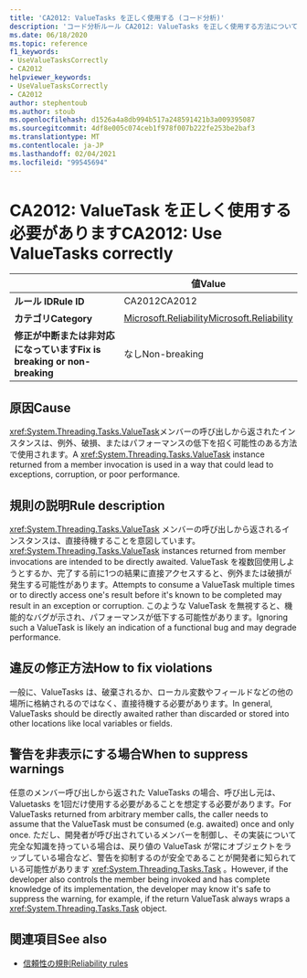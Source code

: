 ```yaml
---
title: 'CA2012: ValueTasks を正しく使用する (コード分析)'
description: 'コード分析ルール CA2012: ValueTasks を正しく使用する方法について説明します。'
ms.date: 06/18/2020
ms.topic: reference
f1_keywords:
- UseValueTasksCorrectly
- CA2012
helpviewer_keywords:
- UseValueTasksCorrectly
- CA2012
author: stephentoub
ms.author: stoub
ms.openlocfilehash: d1526a4a8db994b517a248591421b3a009395087
ms.sourcegitcommit: 4df8e005c074ceb1f978f007b222fe253be2baf3
ms.translationtype: MT
ms.contentlocale: ja-JP
ms.lasthandoff: 02/04/2021
ms.locfileid: "99545694"
---
```

# <a name="ca2012-use-valuetasks-correctly"></a><span data-ttu-id="06131-103">CA2012: ValueTask を正しく使用する必要があります</span><span class="sxs-lookup"><span data-stu-id="06131-103">CA2012: Use ValueTasks correctly</span></span>

| | <span data-ttu-id="06131-104">値</span><span class="sxs-lookup"><span data-stu-id="06131-104">Value</span></span> |
|-|-|
| <span data-ttu-id="06131-105">**ルール ID**</span><span class="sxs-lookup"><span data-stu-id="06131-105">**Rule ID**</span></span> |<span data-ttu-id="06131-106">CA2012</span><span class="sxs-lookup"><span data-stu-id="06131-106">CA2012</span></span>|
| <span data-ttu-id="06131-107">**カテゴリ**</span><span class="sxs-lookup"><span data-stu-id="06131-107">**Category**</span></span> |[<span data-ttu-id="06131-108">Microsoft.Reliability</span><span class="sxs-lookup"><span data-stu-id="06131-108">Microsoft.Reliability</span></span>](reliability-warnings.md)|
| <span data-ttu-id="06131-109">**修正が中断または非対応になっています**</span><span class="sxs-lookup"><span data-stu-id="06131-109">**Fix is breaking or non-breaking**</span></span> |<span data-ttu-id="06131-110">なし</span><span class="sxs-lookup"><span data-stu-id="06131-110">Non-breaking</span></span>|

## <a name="cause"></a><span data-ttu-id="06131-111">原因</span><span class="sxs-lookup"><span data-stu-id="06131-111">Cause</span></span>

<span data-ttu-id="06131-112"><xref:System.Threading.Tasks.ValueTask>メンバーの呼び出しから返されたインスタンスは、例外、破損、またはパフォーマンスの低下を招く可能性のある方法で使用されます。</span><span class="sxs-lookup"><span data-stu-id="06131-112">A <xref:System.Threading.Tasks.ValueTask> instance returned from a member invocation is used in a way that could lead to exceptions, corruption, or poor performance.</span></span>

## <a name="rule-description"></a><span data-ttu-id="06131-113">規則の説明</span><span class="sxs-lookup"><span data-stu-id="06131-113">Rule description</span></span>

<span data-ttu-id="06131-114"><xref:System.Threading.Tasks.ValueTask> メンバーの呼び出しから返されるインスタンスは、直接待機することを意図しています。</span><span class="sxs-lookup"><span data-stu-id="06131-114"><xref:System.Threading.Tasks.ValueTask> instances returned from member invocations are intended to be directly awaited.</span></span>  <span data-ttu-id="06131-115">ValueTask を複数回使用しようとするか、完了する前に1つの結果に直接アクセスすると、例外または破損が発生する可能性があります。</span><span class="sxs-lookup"><span data-stu-id="06131-115">Attempts to consume a ValueTask multiple times or to directly access one's result before it's known to be completed may result in an exception or corruption.</span></span>  <span data-ttu-id="06131-116">このような ValueTask を無視すると、機能的なバグが示され、パフォーマンスが低下する可能性があります。</span><span class="sxs-lookup"><span data-stu-id="06131-116">Ignoring such a ValueTask is likely an indication of a functional bug and may degrade performance.</span></span>

## <a name="how-to-fix-violations"></a><span data-ttu-id="06131-117">違反の修正方法</span><span class="sxs-lookup"><span data-stu-id="06131-117">How to fix violations</span></span>

<span data-ttu-id="06131-118">一般に、ValueTasks は、破棄されるか、ローカル変数やフィールドなどの他の場所に格納されるのではなく、直接待機する必要があります。</span><span class="sxs-lookup"><span data-stu-id="06131-118">In general, ValueTasks should be directly awaited rather than discarded or stored into other locations like local variables or fields.</span></span>

## <a name="when-to-suppress-warnings"></a><span data-ttu-id="06131-119">警告を非表示にする場合</span><span class="sxs-lookup"><span data-stu-id="06131-119">When to suppress warnings</span></span>

<span data-ttu-id="06131-120">任意のメンバー呼び出しから返された ValueTasks の場合、呼び出し元は、Valuetasks を1回だけ使用する必要があることを想定する必要があります。</span><span class="sxs-lookup"><span data-stu-id="06131-120">For ValueTasks returned from arbitrary member calls, the caller needs to assume that the ValueTask must be consumed (e.g. awaited) once and only once.</span></span>  <span data-ttu-id="06131-121">ただし、開発者が呼び出されているメンバーを制御し、その実装について完全な知識を持っている場合は、戻り値の ValueTask が常にオブジェクトをラップしている場合など、警告を抑制するのが安全であることが開発者に知られている可能性があります <xref:System.Threading.Tasks.Task> 。</span><span class="sxs-lookup"><span data-stu-id="06131-121">However, if the developer also controls the member being invoked and has complete knowledge of its implementation, the developer may know it's safe to suppress the warning, for example, if the return ValueTask always wraps a <xref:System.Threading.Tasks.Task> object.</span></span>

## <a name="see-also"></a><span data-ttu-id="06131-122">関連項目</span><span class="sxs-lookup"><span data-stu-id="06131-122">See also</span></span>

- [<span data-ttu-id="06131-123">信頼性の規則</span><span class="sxs-lookup"><span data-stu-id="06131-123">Reliability rules</span></span>](reliability-warnings.md)
